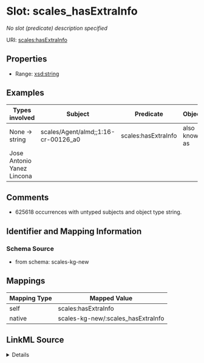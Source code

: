 

# Slot: scales_hasExtraInfo


_No slot (predicate) description specified_





URI: [scales:hasExtraInfo](http://schemas.scales-okn.org/rdf/scales#hasExtraInfo)



<!-- no inheritance hierarchy -->








## Properties

* Range: [xsd:string](xsd:string)






## Examples

| Types involved | Subject | Predicate | Object |
| --- | --- | --- | --- |
| None → string | scales/Agent/almd;;1:16-cr-00126_a0 | scales:hasExtraInfo | also known as
Jose Antonio Yanez Lincona |


## Comments

* 625618 occurrences with untyped subjects and object type string.

## Identifier and Mapping Information







### Schema Source


* from schema: scales-kg-new




## Mappings

| Mapping Type | Mapped Value |
| ---  | ---  |
| self | scales:hasExtraInfo |
| native | scales-kg-new/:scales_hasExtraInfo |




## LinkML Source

<details>
```yaml
name: scales_hasExtraInfo
description: No slot (predicate) description specified
comments:
- 625618 occurrences with untyped subjects and object type string.
examples:
- description: None → string
  object:
    example_object: 'also known as

      Jose Antonio Yanez Lincona'
    example_object_type: string
    example_predicate: scales:hasExtraInfo
    example_subject: scales/Agent/almd;;1:16-cr-00126_a0
    example_subject_type: None
from_schema: scales-kg-new
rank: 1000
slot_uri: scales:hasExtraInfo
alias: scales_hasExtraInfo
range: string

```
</details>